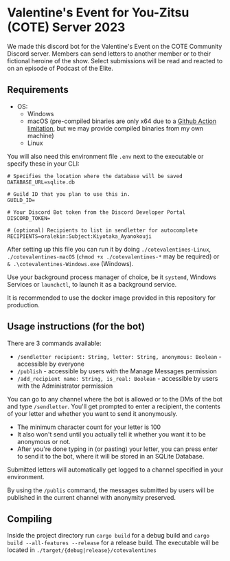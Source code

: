 # Valentine's Event for You-Zitsu (COTE) Server 2023

We made this discord bot for the Valentine's Event on the COTE Community Discord server. Members can send letters to another member or to their fictional heroine of the show. Select submissions will be read and reacted to on an episode of Podcast of the Elite.

## Requirements
- OS:
  - Windows
  - macOS (pre-compiled binaries are only x64 due to a [Github Action limitation](https://github.com/actions/runner-images/issues/2187), but we may provide compiled binaries from my own machine)
  - Linux

You will also need this environment file `.env` next to the executable or specify these in your CLI:

```env
# Specifies the location where the database will be saved
DATABASE_URL=sqlite.db

# Guild ID that you plan to use this in.
GUILD_ID=

# Your Discord Bot token from the Discord Developer Portal
DISCORD_TOKEN=

# (optional) Recipients to list in sendletter for autocomplete
RECIPIENTS=oralekin:Subject:Kiyotaka_Ayanokouji
```
After setting up this file you can run it by doing `./cotevalentines-Linux`, `./cotevalentines-macOS` (`chmod +x ./cotevalentines-*` may be required) or `& .\cotevalentines-Windows.exe` (Windows).

Use your background process manager of choice, be it `systemd`, Windows Services or `launchctl`, to launch it as a background service. 

It is recommended to use the docker image provided in this repository for production.

## Usage instructions (for the bot)

There are 3 commands available:
- `/sendletter recipient: String, letter: String, anonymous: Boolean` - accessible by everyone
- `/publish` - accessible by users with the Manage Messages permission
- `/add_recipient name: String, is_real: Boolean` - accessible by users with the Administrator permission

You can go to any channel where the bot is allowed or to the DMs of the bot and type `/sendletter`. 
You'll get prompted to enter a recipient, the contents of your letter and whether you want to send it anonymously.

- The minimum character count for your letter is 100
- It also won't send until you actually tell it whether you want it to be anonymous or not.
- After you're done typing in (or pasting) your letter, you can press enter to send it to the bot, where it will be stored in an SQLite Database.
  
Submitted letters will automatically get logged to a channel specified in your environment. 

By using the `/publis` command, the messages submitted by users will be published in the current channel with anonymity preserved.

## Compiling

Inside the project directory run `cargo build` for a debug build and `cargo build --all-features --release` for a release build.
The executable will be located in `./target/{debug|release}/cotevalentines` 